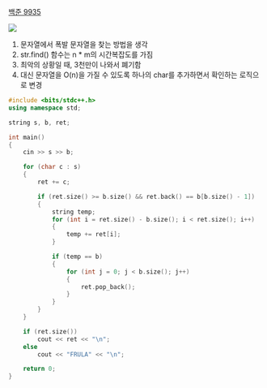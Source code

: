[백준 9935](https://www.acmicpc.net/problem/9935)

<img src="https://skillicons.dev/icons?i=cpp" />

1. 문자열에서 폭발 문자열을 찾는 방법을 생각 <br />
2. str.find() 함수는 n \* m의 시간복잡도를 가짐 <br />
3. 최악의 상황일 때, 3천만이 나와서 폐기함 <br />
4. 대신 문자열을 O(n)을 가질 수 있도록 하나의 char를 추가하면서 확인하는 로직으로 변경

```cpp
#include <bits/stdc++.h>
using namespace std;

string s, b, ret;

int main()
{
    cin >> s >> b;

    for (char c : s)
    {
        ret += c;

        if (ret.size() >= b.size() && ret.back() == b[b.size() - 1])
        {
            string temp;
            for (int i = ret.size() - b.size(); i < ret.size(); i++)
            {
                temp += ret[i];
            }

            if (temp == b)
            {
                for (int j = 0; j < b.size(); j++)
                {
                    ret.pop_back();
                }
            }
        }
    }

    if (ret.size())
        cout << ret << "\n";
    else
        cout << "FRULA" << "\n";

    return 0;
}
```
